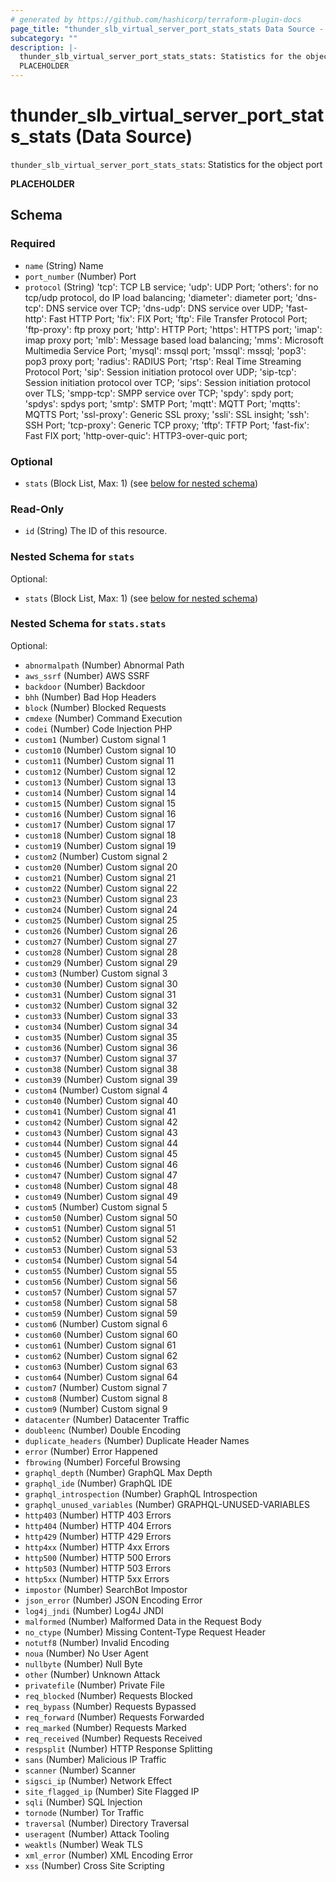 ```yaml
---
# generated by https://github.com/hashicorp/terraform-plugin-docs
page_title: "thunder_slb_virtual_server_port_stats_stats Data Source - terraform-provider-thunder"
subcategory: ""
description: |-
  thunder_slb_virtual_server_port_stats_stats: Statistics for the object port
  PLACEHOLDER
---
```


# thunder_slb_virtual_server_port_stats_stats (Data Source)

`thunder_slb_virtual_server_port_stats_stats`: Statistics for the object port

__PLACEHOLDER__



<!-- schema generated by tfplugindocs -->
## Schema

### Required

- `name` (String) Name
- `port_number` (Number) Port
- `protocol` (String) 'tcp': TCP LB service; 'udp': UDP Port; 'others': for no tcp/udp protocol, do IP load balancing; 'diameter': diameter port; 'dns-tcp': DNS service over TCP; 'dns-udp': DNS service over UDP; 'fast-http': Fast HTTP Port; 'fix': FIX Port; 'ftp': File Transfer Protocol Port; 'ftp-proxy': ftp proxy port; 'http': HTTP Port; 'https': HTTPS port; 'imap': imap proxy port; 'mlb': Message based load balancing; 'mms': Microsoft Multimedia Service Port; 'mysql': mssql port; 'mssql': mssql; 'pop3': pop3 proxy port; 'radius': RADIUS Port; 'rtsp': Real Time Streaming Protocol Port; 'sip': Session initiation protocol over UDP; 'sip-tcp': Session initiation protocol over TCP; 'sips': Session initiation protocol over TLS; 'smpp-tcp': SMPP service over TCP; 'spdy': spdy port; 'spdys': spdys port; 'smtp': SMTP Port; 'mqtt': MQTT Port; 'mqtts': MQTTS Port; 'ssl-proxy': Generic SSL proxy; 'ssli': SSL insight; 'ssh': SSH Port; 'tcp-proxy': Generic TCP proxy; 'tftp': TFTP Port; 'fast-fix': Fast FIX port; 'http-over-quic': HTTP3-over-quic port;

### Optional

- `stats` (Block List, Max: 1) (see [below for nested schema](#nestedblock--stats))

### Read-Only

- `id` (String) The ID of this resource.

<a id="nestedblock--stats"></a>
### Nested Schema for `stats`

Optional:

- `stats` (Block List, Max: 1) (see [below for nested schema](#nestedblock--stats--stats))

<a id="nestedblock--stats--stats"></a>
### Nested Schema for `stats.stats`

Optional:

- `abnormalpath` (Number) Abnormal Path
- `aws_ssrf` (Number) AWS SSRF
- `backdoor` (Number) Backdoor
- `bhh` (Number) Bad Hop Headers
- `block` (Number) Blocked Requests
- `cmdexe` (Number) Command Execution
- `codei` (Number) Code Injection PHP
- `custom1` (Number) Custom signal 1
- `custom10` (Number) Custom signal 10
- `custom11` (Number) Custom signal 11
- `custom12` (Number) Custom signal 12
- `custom13` (Number) Custom signal 13
- `custom14` (Number) Custom signal 14
- `custom15` (Number) Custom signal 15
- `custom16` (Number) Custom signal 16
- `custom17` (Number) Custom signal 17
- `custom18` (Number) Custom signal 18
- `custom19` (Number) Custom signal 19
- `custom2` (Number) Custom signal 2
- `custom20` (Number) Custom signal 20
- `custom21` (Number) Custom signal 21
- `custom22` (Number) Custom signal 22
- `custom23` (Number) Custom signal 23
- `custom24` (Number) Custom signal 24
- `custom25` (Number) Custom signal 25
- `custom26` (Number) Custom signal 26
- `custom27` (Number) Custom signal 27
- `custom28` (Number) Custom signal 28
- `custom29` (Number) Custom signal 29
- `custom3` (Number) Custom signal 3
- `custom30` (Number) Custom signal 30
- `custom31` (Number) Custom signal 31
- `custom32` (Number) Custom signal 32
- `custom33` (Number) Custom signal 33
- `custom34` (Number) Custom signal 34
- `custom35` (Number) Custom signal 35
- `custom36` (Number) Custom signal 36
- `custom37` (Number) Custom signal 37
- `custom38` (Number) Custom signal 38
- `custom39` (Number) Custom signal 39
- `custom4` (Number) Custom signal 4
- `custom40` (Number) Custom signal 40
- `custom41` (Number) Custom signal 41
- `custom42` (Number) Custom signal 42
- `custom43` (Number) Custom signal 43
- `custom44` (Number) Custom signal 44
- `custom45` (Number) Custom signal 45
- `custom46` (Number) Custom signal 46
- `custom47` (Number) Custom signal 47
- `custom48` (Number) Custom signal 48
- `custom49` (Number) Custom signal 49
- `custom5` (Number) Custom signal 5
- `custom50` (Number) Custom signal 50
- `custom51` (Number) Custom signal 51
- `custom52` (Number) Custom signal 52
- `custom53` (Number) Custom signal 53
- `custom54` (Number) Custom signal 54
- `custom55` (Number) Custom signal 55
- `custom56` (Number) Custom signal 56
- `custom57` (Number) Custom signal 57
- `custom58` (Number) Custom signal 58
- `custom59` (Number) Custom signal 59
- `custom6` (Number) Custom signal 6
- `custom60` (Number) Custom signal 60
- `custom61` (Number) Custom signal 61
- `custom62` (Number) Custom signal 62
- `custom63` (Number) Custom signal 63
- `custom64` (Number) Custom signal 64
- `custom7` (Number) Custom signal 7
- `custom8` (Number) Custom signal 8
- `custom9` (Number) Custom signal 9
- `datacenter` (Number) Datacenter Traffic
- `doubleenc` (Number) Double Encoding
- `duplicate_headers` (Number) Duplicate Header Names
- `error` (Number) Error Happened
- `fbrowing` (Number) Forceful Browsing
- `graphql_depth` (Number) GraphQL Max Depth
- `graphql_ide` (Number) GraphQL IDE
- `graphql_introspection` (Number) GraphQL Introspection
- `graphql_unused_variables` (Number) GRAPHQL-UNUSED-VARIABLES
- `http403` (Number) HTTP 403 Errors
- `http404` (Number) HTTP 404 Errors
- `http429` (Number) HTTP 429 Errors
- `http4xx` (Number) HTTP 4xx Errors
- `http500` (Number) HTTP 500 Errors
- `http503` (Number) HTTP 503 Errors
- `http5xx` (Number) HTTP 5xx Errors
- `impostor` (Number) SearchBot Impostor
- `json_error` (Number) JSON Encoding Error
- `log4j_jndi` (Number) Log4J JNDI
- `malformed` (Number) Malformed Data in the Request Body
- `no_ctype` (Number) Missing Content-Type Request Header
- `notutf8` (Number) Invalid Encoding
- `noua` (Number) No User Agent
- `nullbyte` (Number) Null Byte
- `other` (Number) Unknown Attack
- `privatefile` (Number) Private File
- `req_blocked` (Number) Requests Blocked
- `req_bypass` (Number) Requests Bypassed
- `req_forward` (Number) Requests Forwarded
- `req_marked` (Number) Requests Marked
- `req_received` (Number) Requests Received
- `respsplit` (Number) HTTP Response Splitting
- `sans` (Number) Malicious IP Traffic
- `scanner` (Number) Scanner
- `sigsci_ip` (Number) Network Effect
- `site_flagged_ip` (Number) Site Flagged IP
- `sqli` (Number) SQL Injection
- `tornode` (Number) Tor Traffic
- `traversal` (Number) Directory Traversal
- `useragent` (Number) Attack Tooling
- `weaktls` (Number) Weak TLS
- `xml_error` (Number) XML Encoding Error
- `xss` (Number) Cross Site Scripting


